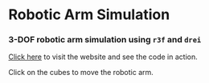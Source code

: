 # Robotic Arm Simulation

### 3-DOF robotic arm simulation using `r3f` and `drei` 

[Click here](https://dan10ish.github.io/RoboticArm) to visit the website and see the code in action.

Click on the cubes to move the robotic arm.
